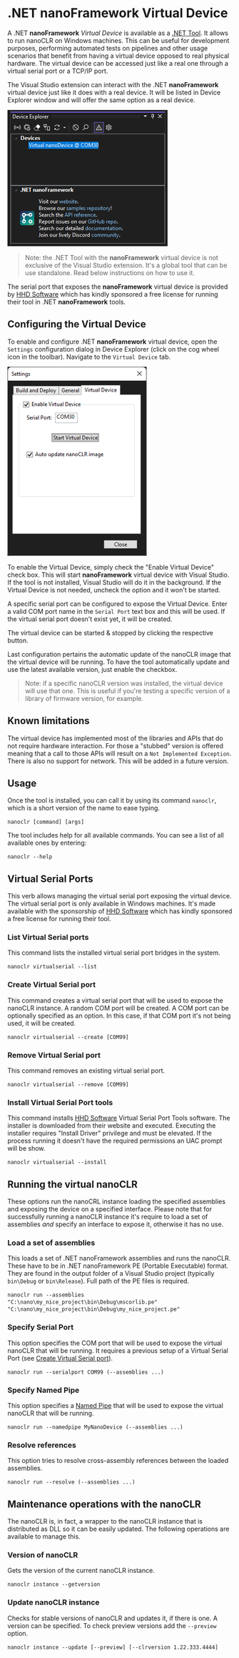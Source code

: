 # .NET **nanoFramework** Virtual Device

A .NET **nanoFramework** _Virtual Device_ is available as a [.NET Tool](https://docs.microsoft.com/en-us/dotnet/core/tools/global-tools). It allows to run nanoCLR on Windows machines. This can be useful for development purposes, performing automated tests on pipelines and other usage scenarios that benefit from having a virtual device opposed to real physical hardware. The virtual device can be accessed just like a real one through a virtual serial port or a TCP/IP port.

The Visual Studio extension can interact with the .NET **nanoFramework** virtual device just like it does with a real device. It will be listed in Device Explorer window and will offer the same option as a real device.

![virtual device listed in device explorer](../../images/virtual-device/device-explorer-showing-virtual-device.png)

> Note: the .NET Tool with the **nanoFramework** virtual device is not exclusive of the Visual Studio extension. It's a global tool that can be use standalone. Read below instructions on how to use it.

The serial port that exposes the **nanoFramework** virtual device is provided by [HHD Software](https://www.hhdsoftware.com/) which has kindly sponsored a free license for running their tool in .NET **nanoFramework** tools.

## Configuring the Virtual Device

To enable and configure .NET **nanoFramework** virtual device, open the `Settings` configuration dialog in Device Explorer (click on the cog wheel icon in the toolbar). Navigate to the `Virtual Device` tab.

![virtual device configurations](../../images/virtual-device/settings-virtual-device-tab.png)

To enable the Virtual Device, simply check the "Enable Virtual Device" check box. This will start **nanoFramework** virtual device with Visual Studio. If the tool is not installed, Visual Studio will do it in the background. If the Virtual Device is not needed, uncheck the option and it won't be started.

A specific serial port can be configured to expose the Virtual Device. Enter a valid COM port name in the `Serial Port` text box and this will be used. If the virtual serial port doesn't exist yet, it will be created.

The virtual device can be started & stopped by clicking the respective button.

Last configuration pertains the automatic update of the nanoCLR image that the virtual device will be running. To have the tool automatically update and use the latest available version, just enable the checkbox.

> Note: if a specific nanoCLR version was installed, the virtual device will use that one. This is useful if you're testing a specific version of a library of firmware version, for example.

## Known limitations

The virtual device has implemented most of the libraries and APIs that do not require hardware interaction. For those a "stubbed" version is offered meaning that a call to those APIs will result on a `Not Implemented Exception`. There is also no support for network. This will be added in a future version.

## Usage

Once the tool is installed, you can call it by using its command `nanoclr`, which is a short version of the name to ease typing.

```console
nanoclr [command] [args]
```

The tool includes help for all available commands. You can see a list of all available ones by entering:

```console
nanoclr --help
```

## Virtual Serial Ports

This verb allows managing the virtual serial port exposing the virtual device.
The virtual serial port is only available in Windows machines. It's made available with the sponsorship of [HHD Software](https://www.hhdsoftware.com/) which has kindly sponsored a free license for running their tool.

### List Virtual Serial ports

This command lists the installed virtual serial port bridges in the system.

```console
nanoclr virtualserial --list
```

### Create Virtual Serial port

This command creates a virtual serial port that will be used to expose the nanoCLR instance. A random COM port will be created.
A COM port can be optionally specified as an option. In this case, if that COM port it's not being used, it will be created.

```console
nanoclr virtualserial --create [COM99]
```

### Remove Virtual Serial port

This command removes an existing virtual serial port.

```console
nanoclr virtualserial --remove [COM99]
```

### Install Virtual Serial Port tools

This command installs [HHD Software](https://www.hhdsoftware.com/) Virtual Serial Port Tools software. The installer is downloaded from their website and executed. Executing the installer requires "Install Driver" privilege and must be elevated. If the process running it doesn't have the required permissions an UAC prompt will be show.

```console
nanoclr virtualserial --install
```

## Running the virtual nanoCLR

These options run the nanoCRL instance loading the specified assemblies and exposing the device on a specified interface. Please note that for successfully running a nanoCLR instance it's require to load a set of assemblies _and_ specify an interface to expose it, otherwise it has no use.

### Load a set of assemblies

This loads a set of .NET nanoFramework assemblies and runs the nanoCLR. These have to be in .NET nanoFramework PE (Portable Executable) format.
They are found in the output folder of a Visual Studio project (typically `bin\Debug` or `bin\Release`). Full path of the PE files is required.

```console
nanoclr run --assemblies "C:\nano\my_nice_project\bin\Debug\mscorlib.pe" "C:\nano\my_nice_project\bin\Debug\my_nice_project.pe"
```

### Specify Serial Port

This option specifies the COM port that will be used to expose the virtual nanoCLR that will be running. It requires a previous setup of a Virtual Serial Port (see [Create Virtual Serial port](#create-virtual-serial-port)).

```console
nanoclr run --serialport COM99 (--assemblies ...)
```

### Specify Named Pipe

This option specifies a [Named Pipe](https://learn.microsoft.com/en-us/windows/win32/ipc/named-pipes) that will be used to expose the virtual nanoCLR that will be running.

```console
nanoclr run --namedpipe MyNanoDevice (--assemblies ...)
```

### Resolve references

This option tries to resolve cross-assembly references between the loaded assemblies.

```console
nanoclr run --resolve (--assemblies ...)
```

## Maintenance operations with the nanoCLR

The nanoCLR is, in fact, a wrapper to the nanoCLR instance that is distributed as DLL so it can be easily updated.
The following operations are available to manage this.

### Version of nanoCLR

Gets the version of the current nanoCLR instance.

```console
nanoclr instance --getversion
```

### Update nanoCLR instance

Checks for stable versions of nanoCLR and updates it, if there is one. A version can be specified. To check preview versions add the `--preview` option.

```console
nanoclr instance --update [--preview] [--clrversion 1.22.333.4444]
```
